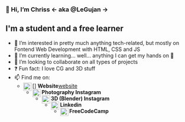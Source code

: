 ### **👋 Hi, I’m Chriss <- aka @LeGujan ->**

## I'm a student and a free learner
- 👀 I’m interested in pretty much anything tech-related, but mostly on Fontend Web Development with HTML, CSS and JS
- 🌱 I’m currently learning... well... anything I can get my hands on 🤣
- 💞️ I’m looking to collaborate on all types of projects
- ❓  Fun fact: I love CG and 3D stuff
- 📫 Find me on:
    - [<img align="left" width="22px" src="https://cdn-icons.flaticon.com/png/512/3059/premium/3059997.png?token=exp=1649543664~hmac=2a22393e34ea83eca3f4a773c470b50d" target="_blank" />] **Website**[website]
    - [<img align="left" width="22px" src="https://cdn-icons-png.flaticon.com/512/174/174855.png" target="_blank" />][instagram-cgphoto] **Photography Instagram**
    - [<img align="left" width="22px" src="https://cdn-icons-png.flaticon.com/512/174/174855.png" target="_blank" />][instagram-cgblender] **3D (Blender) Instagram**
    - [<img align="left" width="22px" src="https://cdn-icons.flaticon.com/png/512/3536/premium/3536505.png?token=exp=1649543503~hmac=65605085c74f08b39fc716a27f141f41" target="_blank" />][linkedin] **Linkedin**
    - [<img align="left" width="22px" src="https://cdn-icons-png.flaticon.com/512/876/876019.png" target="_blank" />][freecodecamp] **FreeCodeCamp**

<br />
<br />

[website]: https://cgphoto.ro/
[instagram-cgphoto]: https://www.instagram.com/legujan.cgphoto/
[instagram-cgblender]: https://www.instagram.com/legujan.cgblender/
[linkedin]: https://www.linkedin.com/in/cristian-gujan-3b8a641b0/
[freecodecamp]: https://www.freecodecamp.org/LeGujan

